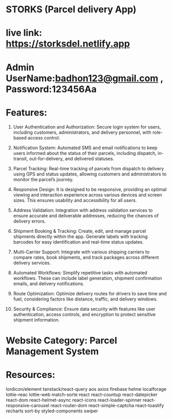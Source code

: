 # STORKS (Parcel delivery App)

# live link: https://storksdel.netlify.app

# Admin UserName:badhon123@gmail.com , Password:123456Aa

# Features:

1. User Authentication and Authorization: Secure login system for users, including customers, administrators, and delivery personnel, with role-based access control.

2. Notification System: Automated SMS and email notifications to keep users informed about the status of their parcels, including dispatch, in-transit, out-for-delivery, and delivered statuses.

3. Parcel Tracking: Real-time tracking of parcels from dispatch to delivery using GPS and status updates, allowing customers and administrators to monitor the parcel’s journey.

4. Responsive Design: It is designed to be responsive, providing an optimal viewing and interaction experience across various devices and screen sizes. This ensures usability and accessibility for all users.

5. Address Validation: Integration with address validation services to ensure accurate and deliverable addresses, reducing the chances of delivery errors.

6. Shipment Booking & Tracking: Create, edit, and manage parcel shipments directly within the app. Generate labels with tracking barcodes for easy identification and real-time status updates.

7. Multi-Carrier Support: Integrate with various shipping carriers to compare rates, book shipments, and track packages across different delivery services.

8. Automated Workflows: Simplify repetitive tasks with automated workflows. These can include label generation, shipment confirmation emails, and delivery notifications.

9. Route Optimization: Optimize delivery routes for drivers to save time and fuel, considering factors like distance, traffic, and delivery windows.
10. Security & Compliance: Ensure data security with features like user authentication, access controls, and encryption to protect sensitive shipment information.

# Website Category: Parcel Management System

# Resources:

lordicon/element
tanstack/react-query
aos
axios
firebase
helme
localforage
lottie-reac
lottie-web
match-sorte
react
react-countup
react-datepicker
react-dom
react-helmet-async
react-icons
react-loader-spinner
react-responsive-carousel
react-router-dom
react-simple-captcha
react-toastify
recharts
sort-by
styled-components
swiper

